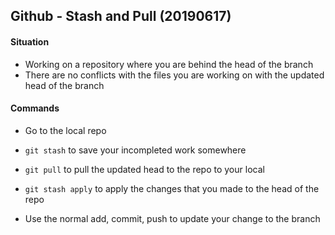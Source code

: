 ## Github - Stash and Pull (20190617)

#### Situation

- Working on a repository where you are behind the head of the branch
- There are no conflicts with the files you are working on with the updated head of the branch

#### Commands

- Go to the local repo

- ``git stash`` to save your incompleted work somewhere

- ``git pull`` to pull the updated head to the repo to your local

- ``git stash apply`` to apply the changes that you made to the head of the repo

- Use the normal add, commit, push to update your change to the branch

  



